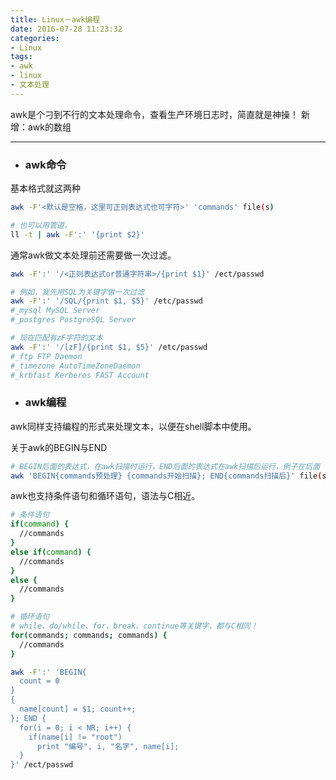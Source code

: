 ```yaml
---
title: Linux－awk编程
date: 2016-07-28 11:23:32
categories:
- Linux
tags:
- awk
- linux
- 文本处理
---
```


awk是个刁到不行的文本处理命令，查看生产环境日志时，简直就是神操！
新增：awk的数组

---

- ### awk命令

基本格式就这两种
``` bash
awk -F'<默认是空格，这里可正则表达式也可字符>' 'commands' file(s)

# 也可以用管道，
ll -t | awk -F':' '{print $2}'
```

通常awk做文本处理前还需要做一次过滤。
``` bash
awk -F':' '/<正则表达式or普通字符串>/{print $1}' /ect/passwd

# 例如，我先用SQL为关键字做一次过滤
awk -F':' '/SQL/{print $1, $5}' /etc/passwd
#_mysql MySQL Server
#_postgres PostgreSQL Server

# 现在匹配有zF字符的文本
awk -F':' '/[zF]/{print $1, $5}' /etc/passwd
#_ftp FTP Daemon
#_timezone AutoTimeZoneDaemon
#_krbfast Kerberos FAST Account
```

- ### awk编程

awk同样支持编程的形式来处理文本，以便在shell脚本中使用。

关于awk的BEGIN与END
``` bash
# BEGIN后面的表达式，在awk扫描时运行，END后面的表达式在awk扫描后运行，例子在后面
awk 'BEGIN{commands预处理} {commands开始扫描}; END{commands扫描后}' file(s)
```

awk也支持条件语句和循环语句，语法与C相近。
``` bash
# 条件语句
if(command) {
  //commands
}
else if(command) {
  //commands
}
else {
  //commands
}

# 循环语句
# while、do/while、for、break、continue等关键字，都与C相同！
for(commands; commands; commands) {
  //commands
}
```

``` bash
awk -F':' 'BEGIN{
  count = 0
}
{
  name[count] = $1; count++;
}; END {
  for(i = 0; i < NR; i++) {
    if(name[i] != "root")
      print "编号", i, "名字", name[i];
  }
}' /ect/passwd
```
